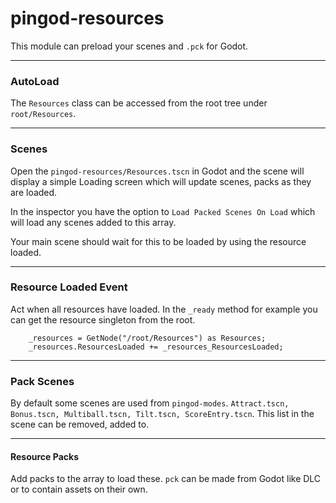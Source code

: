 # pingod-resources

This module can preload your scenes and `.pck` for Godot.

---
### AutoLoad
The `Resources` class can be accessed from the root tree under `root/Resources`.

---
### Scenes

Open the `pingod-resources/Resources.tscn` in Godot and the scene will display a simple Loading screen which will update scenes, packs as they are loaded.

In the inspector you have the option to `Load Packed Scenes On Load` which will load any scenes added to this array.

Your main scene should wait for this to be loaded by using the resource loaded.

---
### Resource Loaded Event

Act when all resources have loaded. In the `_ready` method for example you can get the resource singleton from the root.

```
	_resources = GetNode("/root/Resources") as Resources;
	_resources.ResourcesLoaded += _resources_ResourcesLoaded;
```

---
### Pack Scenes
By default some scenes are used from `pingod-modes`. `Attract.tscn, Bonus.tscn, Multiball.tscn, Tilt.tscn, ScoreEntry.tscn`.
This list in the scene can be removed, added to.

---
#### Resource Packs
Add packs to the array to load these. `pck` can be made from Godot like DLC or to contain assets on their own.

